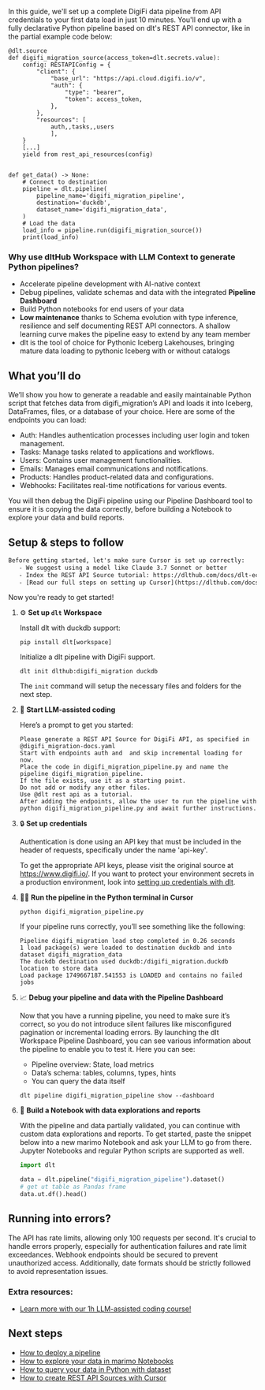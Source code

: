 In this guide, we'll set up a complete DigiFi data pipeline from API credentials to your first data load in just 10 minutes. You'll end up with a fully declarative Python pipeline based on dlt's REST API connector, like in the partial example code below:

```python-outcome
@dlt.source
def digifi_migration_source(access_token=dlt.secrets.value):
    config: RESTAPIConfig = {
        "client": {
            "base_url": "https://api.cloud.digifi.io/v",
            "auth": {
                "type": "bearer",
                "token": access_token,
            },
        },
        "resources": [
            auth,,tasks,,users
            ],
    }
    [...]
    yield from rest_api_resources(config)


def get_data() -> None:
    # Connect to destination
    pipeline = dlt.pipeline(
        pipeline_name='digifi_migration_pipeline',
        destination='duckdb',
        dataset_name='digifi_migration_data', 
    )
    # Load the data
    load_info = pipeline.run(digifi_migration_source())
    print(load_info) 
```

### Why use dltHub Workspace with LLM Context to generate Python pipelines?

- Accelerate pipeline development with AI-native context
- Debug pipelines, validate schemas and data with the integrated **Pipeline Dashboard**
- Build Python notebooks for end users of your data
- **Low maintenance** thanks to Schema evolution with type inference, resilience and self documenting REST API connectors. A shallow learning curve makes the pipeline easy to extend by any team member
- dlt is the tool of choice for Pythonic Iceberg Lakehouses, bringing mature data loading to pythonic Iceberg with or without catalogs

## What you’ll do

We’ll show you how to generate a readable and easily maintainable Python script that fetches data from digifi_migration’s API and loads it into Iceberg, DataFrames, files, or a database of your choice. Here are some of the endpoints you can load:

- Auth: Handles authentication processes including user login and token management.
- Tasks: Manage tasks related to applications and workflows.
- Users: Contains user management functionalities.
- Emails: Manages email communications and notifications.
- Products: Handles product-related data and configurations.
- Webhooks: Facilitates real-time notifications for various events.

You will then debug the DigiFi pipeline using our Pipeline Dashboard tool to ensure it is copying the data correctly, before building a Notebook to explore your data and build reports.

## Setup & steps to follow

```default
Before getting started, let's make sure Cursor is set up correctly:
   - We suggest using a model like Claude 3.7 Sonnet or better
   - Index the REST API Source tutorial: https://dlthub.com/docs/dlt-ecosystem/verified-sources/rest_api/ and add it to context as **@dlt rest api**
   - [Read our full steps on setting up Cursor](https://dlthub.com/docs/dlt-ecosystem/llm-tooling/cursor-restapi#23-configuring-cursor-with-documentation)
```

Now you're ready to get started!

1. ⚙️ **Set up `dlt` Workspace**
    
    Install dlt with duckdb support:
    ```shell
    pip install dlt[workspace]
    ```

    Initialize a dlt pipeline with DigiFi support.
    ```shell
    dlt init dlthub:digifi_migration duckdb
    ```

    The `init` command will setup the necessary files and folders for the next step.
    
2. 🤠 **Start LLM-assisted coding**
    
    Here’s a prompt to get you started:
    
    ```prompt
    Please generate a REST API Source for DigiFi API, as specified in @digifi_migration-docs.yaml 
    Start with endpoints auth and  and skip incremental loading for now. 
    Place the code in digifi_migration_pipeline.py and name the pipeline digifi_migration_pipeline. 
    If the file exists, use it as a starting point. 
    Do not add or modify any other files. 
    Use @dlt rest api as a tutorial. 
    After adding the endpoints, allow the user to run the pipeline with python digifi_migration_pipeline.py and await further instructions.
    ```

    
3. 🔒 **Set up credentials** 
    
    Authentication is done using an API key that must be included in the header of requests, specifically under the name 'api-key'.
    
    To get the appropriate API keys, please visit the original source at https://www.digifi.io/.
    If you want to protect your environment secrets in a production environment, look into [setting up credentials with dlt](https://dlthub.com/docs/walkthroughs/add_credentials).
    
4. 🏃‍♀️ **Run the pipeline in the Python terminal in Cursor**
    
    ```shell
    python digifi_migration_pipeline.py
    ```
    
    If your pipeline runs correctly, you’ll see something like the following:
    
    ```shell
    Pipeline digifi_migration load step completed in 0.26 seconds
    1 load package(s) were loaded to destination duckdb and into dataset digifi_migration_data
    The duckdb destination used duckdb:/digifi_migration.duckdb location to store data
    Load package 1749667187.541553 is LOADED and contains no failed jobs
    ```
    
5. 📈 **Debug your pipeline and data with the Pipeline Dashboard**

    Now that you have a running pipeline, you need to make sure it’s correct, so you do not introduce silent failures like misconfigured pagination or incremental loading errors. By launching the dlt Workspace Pipeline Dashboard, you can see various information about the pipeline to enable you to test it. Here you can see:
    - Pipeline overview: State, load metrics
    - Data’s schema: tables, columns, types, hints
    - You can query the data itself
    
    ```shell
    dlt pipeline digifi_migration_pipeline show --dashboard
    ```
    
6. 🐍 **Build a Notebook with data explorations and reports**

    With the pipeline and data partially validated, you can continue with custom data explorations and reports. To get started, paste the snippet below into a new marimo Notebook and ask your LLM to go from there. Jupyter Notebooks and regular Python scripts are supported as well.

    
    ```python
    import dlt

   data = dlt.pipeline("digifi_migration_pipeline").dataset()
   # get ut table as Pandas frame
   data.ut.df().head()
    ```

## Running into errors?

The API has rate limits, allowing only 100 requests per second. It's crucial to handle errors properly, especially for authentication failures and rate limit exceedances. Webhook endpoints should be secured to prevent unauthorized access. Additionally, date formats should be strictly followed to avoid representation issues.

### Extra resources:

- [Learn more with our 1h LLM-assisted coding course!](https://www.youtube.com/watch?v=GGid70rnJuM)

## Next steps

- [How to deploy a pipeline](https://dlthub.com/docs/walkthroughs/deploy-a-pipeline)
- [How to explore your data in marimo Notebooks](https://dlthub.com/docs/general-usage/dataset-access/marimo)
- [How to query your data in Python with dataset](https://dlthub.com/docs/general-usage/dataset-access/dataset)
- [How to create REST API Sources with Cursor](https://dlthub.com/docs/dlt-ecosystem/llm-tooling/cursor-restapi)